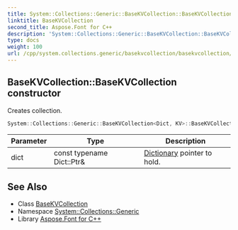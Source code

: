 ```yaml
---
title: System::Collections::Generic::BaseKVCollection::BaseKVCollection constructor
linktitle: BaseKVCollection
second_title: Aspose.Font for C++
description: 'System::Collections::Generic::BaseKVCollection::BaseKVCollection constructor. Creates collection in C++.'
type: docs
weight: 100
url: /cpp/system.collections.generic/basekvcollection/basekvcollection/
---
```

## BaseKVCollection::BaseKVCollection constructor


Creates collection.

```cpp
System::Collections::Generic::BaseKVCollection<Dict, KV>::BaseKVCollection(const typename Dict::Ptr &dict)
```


| Parameter | Type | Description |
| --- | --- | --- |
| dict | const typename Dict::Ptr\& | [Dictionary](../../dictionary/) pointer to hold. |

## See Also

* Class [BaseKVCollection](../)
* Namespace [System::Collections::Generic](../../)
* Library [Aspose.Font for C++](../../../)
